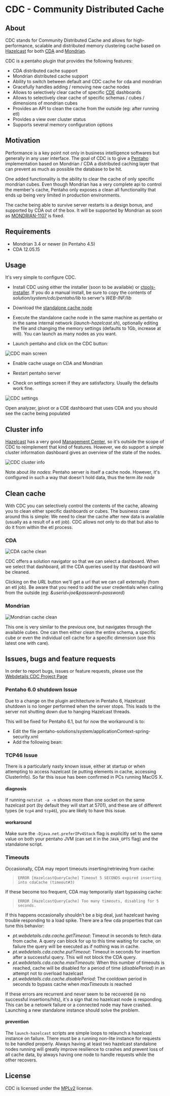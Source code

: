 CDC - Community Distributed Cache
=================================


About
-----

CDC stands for Community Distributed Cache and allows for high-performance,
scalable and distributed memory clustering cache based on
[Hazelcast](http://www.hazelcast.com/) for both
[CDA](http://cda.webdetails.org) and [Mondrian](http://mondrian.pentaho.org). 


CDC is a pentaho plugin that provides the following features:

* CDA distributed cache support
* Mondrian distributed cache support
* Ability to switch between default and CDC cache for cda and mondrian
* Gracefully handles adding / removing new cache nodes
* Allows to selectively clear cache of specific [CDE](http://cde.webdetails.org) dashboards
* Allows to selectively clear cache of specific schemas / cubes / dimensions of mondrian cubes
* Provides an API to clean the cache from the outside (eg: after running etl)
* Provides a view over cluster status
* Supports several memory configuration options



Motivation
----------

Performance is a key point not only in business intelligence softwares but
generally in any user interface. The goal of CDC is to give a
[Pentaho](http://pentaho.com) implementation based on Mondrian / CDA a
distributed caching layer that can prevent as much as possible the database to be hit.



One added functionality is the ability to clear the cache of only specific
mondrian cubes. Even though Mondrian has a very complete api to control the
member's cache, Pentaho only exposes a clean all functionality that ends up
being very limited in production environments.


The cache being able to survive server restarts is a design bonus, and
supported by CDA out of the box. It will be supported by Mondrian as soon as
[MONDRIAN-1107](http://jira.pentaho.com/browse/MONDRIAN-1107) is fixed.



Requirements
------------

* Mondrian 3.4 or newer (in Pentaho 4.5)
* CDA 12.05.15



Usage
-----

It's very simple to configure CDC. 

* Install CDC using either the installer (soon to be available) or
   [ctools-installer](http://pedroalves-bi.blogspot.com/2011/06/ctools-installer-making-things-fast.html).
   If you do a manual install, be sure to copy the contents of
   _solution/system/cdc/pentaho/lib_ to server's _WEB-INF/lib_

* Download the [standalone cache
   node](http://ci.analytical-labs.com/job/Webdetails-CDC/lastSuccessfulBuild/artifact/dist/cdc-redist-SNAPSHOT.zip)

* Execute the standalone cache node in the same machine as pentaho or in the
   same internal network (_launch-hazelcast.sh_), optionally editing the file
   and changing the memory settings (defaults to 1Gb, increase at will). You
   can launch as many nodes as you want.

* Launch pentaho and click on the CDC button:

![CDC main screen](http://www.webdetails.pt/cdc/cdc-usage.png)

* Enable cache usage on CDA and Mondrian

* Restart pentaho server 

* Check on settings screen if they are satisfactory. Usually the defaults work
  fine.

![CDC settings](http://www.webdetails.pt/cdc/cdc-settings.png)



Open analyzer, jpivot or a CDE dashboard that uses CDA and you should see the cache being populated



Cluster info
--------------


[Hazelcast](http://www.hazelcast.com) has a very good [Management
Center](http://www.hazelcast.com/products.jsp), so it's outside the scope of
CDC to reimplement that kind of features. However, we do support a simple
cluster information dashboard gives an overview of the state of the nodes.


![CDC cluster info](http://www.webdetails.pt/cdc/cdc-clusterInfo.png)


Note about _lite nodes_: Pentaho server is itself a cache node. However, it's configured in such a way that doesn't hold data, thus the term _lite node_


Clean cache
-----------

With CDC you can selectively control the contents of the cache, allowing you to
clean either specific dashboards or cubes. The business case around this is
simple: We need to clear the cache after new data is available (usually as a
result of a etl job). CDC allows not only to do that but also to do it from within the etl process.


### CDA 

![CDA cache clean](http://www.webdetails.pt/cdc/cdc-cleanCacheCda.png)


CDC offers a solution navigator so that we can select a dashboard. When we
select that dashboard, all the CDA queries used by that dashboard will be
cleaned.

Clicking on the _URL_ button we'll get a url that we can call externally (from an etl job). Be aware that you need to add the user credentials when calling from the outside (eg: _&userid=joe&password=password_)


### Mondrian

![Mondrian cache clean](http://www.webdetails.pt/cdc/cdc-cleanCacheMondrian.png)


This one is very similar to the previous one, but navigates through the
available cubes. One can then either clean the entire schema, a specific cube
or even the individual cell cache for a specific dimension (use this latest one with care).



Issues, bugs and feature requests
---------------------------------


In order to report bugs, issues or feature requests, please use the [Webdetails CDC Project Page](http://redmine.webdetails.org/projects/cdc/issues)

### Pentaho 6.0 shutdown Issue

Due to a change on the plugin architecture in Pentaho 6, Hazelcast shutdown is no longer performed when the server
stops. This leads to the server not shutting down due to hanging Hazelcast threads.

This will be fixed for Pentaho 6.1, but for now the workaround is to:

* Edit the file pentaho-solutions/system/applicationContext-spring-security.xml
* Add the following bean:
    <bean class="pt.webdetails.cdc.listeners.CdcShutdownListener" />

### TCP46 Issue

There is a particularly nasty known issue, either at startup or when attempting to access hazelcast (ie putting elements in cache, accessing ClusterInfo). So far this issue has been confirmed in PCs running MacOS X.

#### diagnosis
If running `netstat -a -n` shows more than one socket on the same hazelcast port (by default they will start at 5701), and these are of different types (ie `tcp4` and `tcp46`), you are likely to have this issue.

#### workaround
Make sure the `-Djava.net.preferIPv4Stack` flag is explicitly set to the same value on both your pentaho JVM (can set it in the `JAVA_OPTS` flag) and the standalone script.

### Timeouts

Occasionally, CDA may report timeouts inserting/retrieving from cache:

> `ERROR [HazelcastQueryCache] Timeout 5 SECONDS expired inserting into cdaCache (timeout#3)`

If these become too frequent, CDA may temporarily start bypassing cache:

> `ERROR [HazelcastQueryCache] Too many timeouts, disabling for 5 seconds.`

If this happens occasionally shouldn't be a big deal, just hazelcast having trouble responding to a load spike. There are a few cda properties that can tune this behavior:

* _pt.webdetails.cda.cache.getTimeout_: Timeout in seconds to fetch data from cache. A query can block for up to this time waiting for cache, on failure the query will be executed as if nothing was in cache.
* _pt.webdetails.cda.cache.putTimeout_: Timeout in seconds for insertion after a successful query. This will not block the CDA query.
* _pt.webdetails.cda.cache.maxTimeouts_: When this number of timeouts is reached, cache will be disabled for a period of time (_disablePeriod_) in an attempt not to overload hazelcast
* _pt.webdetails.cda.cache.disablePeriod_: The cooldown period in seconds to bypass cache when _maxTimeouts_ is reached

If these errors are recurrent and never seem to be recovered (ie no successful insertions/hits), it's a sign that no hazelcast node is responding. This can be a netowrk failure or a connected node may have crashed. Launching a new standalone instance should solve the problem.

#### prevention

 The `launch-hazelcast` scripts are simple loops to relaunch a hazelcast instance on failure. There must be a running non-lite instance for requests to be handled properly. Always having at least two hazelcast standalone nodes running will greatly improve resilience to crashes and prevent loss of all cache data, by always having one node to handle requests while the other recovers.

License
-------

CDC is licensed under the [MPLv2](http://www.mozilla.org/MPL/2.0/) license.


